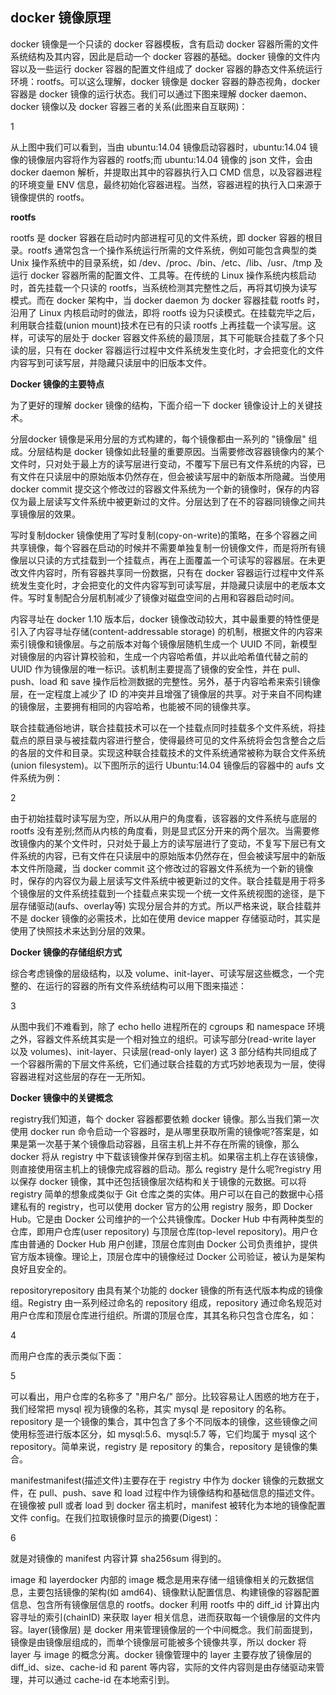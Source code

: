 ## docker 镜像原理

docker 镜像是一个只读的 docker 容器模板，含有启动 docker 容器所需的文件系统结构及其内容，因此是启动一个 docker 容器的基础。docker 镜像的文件内容以及一些运行 docker 容器的配置文件组成了 docker 容器的静态文件系统运行环境：rootfs。可以这么理解，docker 镜像是 docker 容器的静态视角，docker 容器是 docker 镜像的运行状态。我们可以通过下图来理解 docker daemon、docker 镜像以及 docker 容器三者的关系\(此图来自互联网\)：

1

从上图中我们可以看到，当由 ubuntu:14.04 镜像启动容器时，ubuntu:14.04 镜像的镜像层内容将作为容器的 rootfs;而 ubuntu:14.04 镜像的 json 文件，会由 docker daemon 解析，并提取出其中的容器执行入口 CMD 信息，以及容器进程的环境变量 ENV 信息，最终初始化容器进程。当然，容器进程的执行入口来源于镜像提供的 rootfs。

**rootfs**

rootfs 是 docker 容器在启动时内部进程可见的文件系统，即 docker 容器的根目录。rootfs 通常包含一个操作系统运行所需的文件系统，例如可能包含典型的类 Unix 操作系统中的目录系统，如 /dev、/proc、/bin、/etc、/lib、/usr、/tmp 及运行 docker 容器所需的配置文件、工具等。在传统的 Linux 操作系统内核启动时，首先挂载一个只读的 rootfs，当系统检测其完整性之后，再将其切换为读写模式。而在 docker 架构中，当 docker daemon 为 docker 容器挂载 rootfs 时，沿用了 Linux 内核启动时的做法，即将 rootfs 设为只读模式。在挂载完毕之后，利用联合挂载\(union mount\)技术在已有的只读 rootfs 上再挂载一个读写层。这样，可读写的层处于 docker 容器文件系统的最顶层，其下可能联合挂载了多个只读的层，只有在 docker 容器运行过程中文件系统发生变化时，才会把变化的文件内容写到可读写层，并隐藏只读层中的旧版本文件。

**Docker 镜像的主要特点**

为了更好的理解 docker 镜像的结构，下面介绍一下 docker 镜像设计上的关键技术。

分层docker 镜像是采用分层的方式构建的，每个镜像都由一系列的 "镜像层" 组成。分层结构是 docker 镜像如此轻量的重要原因。当需要修改容器镜像内的某个文件时，只对处于最上方的读写层进行变动，不覆写下层已有文件系统的内容，已有文件在只读层中的原始版本仍然存在，但会被读写层中的新版本所隐藏。当使用 docker commit 提交这个修改过的容器文件系统为一个新的镜像时，保存的内容仅为最上层读写文件系统中被更新过的文件。分层达到了在不的容器同镜像之间共享镜像层的效果。

写时复制docker 镜像使用了写时复制\(copy-on-write\)的策略，在多个容器之间共享镜像，每个容器在启动的时候并不需要单独复制一份镜像文件，而是将所有镜像层以只读的方式挂载到一个挂载点，再在上面覆盖一个可读写的容器层。在未更改文件内容时，所有容器共享同一份数据，只有在 docker 容器运行过程中文件系统发生变化时，才会把变化的文件内容写到可读写层，并隐藏只读层中的老版本文件。写时复制配合分层机制减少了镜像对磁盘空间的占用和容器启动时间。

内容寻址在 docker 1.10 版本后，docker 镜像改动较大，其中最重要的特性便是引入了内容寻址存储\(content-addressable storage\) 的机制，根据文件的内容来索引镜像和镜像层。与之前版本对每个镜像层随机生成一个 UUID 不同，新模型对镜像层的内容计算校验和，生成一个内容哈希值，并以此哈希值代替之前的 UUID 作为镜像层的唯一标识。该机制主要提高了镜像的安全性，并在 pull、push、load 和 save 操作后检测数据的完整性。另外，基于内容哈希来索引镜像层，在一定程度上减少了 ID 的冲突并且增强了镜像层的共享。对于来自不同构建的镜像层，主要拥有相同的内容哈希，也能被不同的镜像共享。

联合挂载通俗地讲，联合挂载技术可以在一个挂载点同时挂载多个文件系统，将挂载点的原目录与被挂载内容进行整合，使得最终可见的文件系统将会包含整合之后的各层的文件和目录。实现这种联合挂载技术的文件系统通常被称为联合文件系统\(union filesystem\)。以下图所示的运行 Ubuntu:14.04 镜像后的容器中的 aufs 文件系统为例：

2

由于初始挂载时读写层为空，所以从用户的角度看，该容器的文件系统与底层的 rootfs 没有差别;然而从内核的角度看，则是显式区分开来的两个层次。当需要修改镜像内的某个文件时，只对处于最上方的读写层进行了变动，不复写下层已有文件系统的内容，已有文件在只读层中的原始版本仍然存在，但会被读写层中的新版本文件所隐藏，当 docker commit 这个修改过的容器文件系统为一个新的镜像时，保存的内容仅为最上层读写文件系统中被更新过的文件。联合挂载是用于将多个镜像层的文件系统挂载到一个挂载点来实现一个统一文件系统视图的途径，是下层存储驱动\(aufs、overlay等\) 实现分层合并的方式。所以严格来说，联合挂载并不是 docker 镜像的必需技术，比如在使用 device mapper 存储驱动时，其实是使用了快照技术来达到分层的效果。

**Docker 镜像的存储组织方式**

综合考虑镜像的层级结构，以及 volume、init-layer、可读写层这些概念，一个完整的、在运行的容器的所有文件系统结构可以用下图来描述：

3

从图中我们不难看到，除了 echo hello 进程所在的 cgroups 和 namespace 环境之外，容器文件系统其实是一个相对独立的组织。可读写部分\(read-write layer 以及 volumes\)、init-layer、只读层\(read-only layer\) 这 3 部分结构共同组成了一个容器所需的下层文件系统，它们通过联合挂载的方式巧妙地表现为一层，使得容器进程对这些层的存在一无所知。

**Docker 镜像中的关键概念**

registry我们知道，每个 docker 容器都要依赖 docker 镜像。那么当我们第一次使用 docker run 命令启动一个容器时，是从哪里获取所需的镜像呢?答案是，如果是第一次基于某个镜像启动容器，且宿主机上并不存在所需的镜像，那么 docker 将从 registry 中下载该镜像并保存到宿主机。如果宿主机上存在该镜像，则直接使用宿主机上的镜像完成容器的启动。那么 registry 是什么呢?registry 用以保存 docker 镜像，其中还包括镜像层次结构和关于镜像的元数据。可以将 registry 简单的想象成类似于 Git 仓库之类的实体。用户可以在自己的数据中心搭建私有的 registry，也可以使用 docker 官方的公用 registry 服务，即 Docker Hub。它是由 Docker 公司维护的一个公共镜像库。Docker Hub 中有两种类型的仓库，即用户仓库\(user repository\) 与顶层仓库\(top-level repository\)。用户仓库由普通的 Docker Hub 用户创建，顶层仓库则由 Docker 公司负责维护，提供官方版本镜像。理论上，顶层仓库中的镜像经过 Docker 公司验证，被认为是架构良好且安全的。

repositoryrepository 由具有某个功能的 docker 镜像的所有迭代版本构成的镜像组。Registry 由一系列经过命名的 repository 组成，repository 通过命名规范对用户仓库和顶层仓库进行组织。所谓的顶层仓库，其其名称只包含仓库名，如：

4

而用户仓库的表示类似下面：

5

可以看出，用户仓库的名称多了 "用户名/" 部分。比较容易让人困惑的地方在于，我们经常把 mysql 视为镜像的名称，其实 mysql 是 repository 的名称。repository 是一个镜像的集合，其中包含了多个不同版本的镜像，这些镜像之间使用标签进行版本区分，如 mysql:5.6、mysql:5.7 等，它们均属于 mysql 这个 repository。简单来说，registry 是 repository 的集合，repository 是镜像的集合。

manifestmanifest\(描述文件\)主要存在于 registry 中作为 docker 镜像的元数据文件，在 pull、push、save 和 load 过程中作为镜像结构和基础信息的描述文件。在镜像被 pull 或者 load 到 docker 宿主机时，manifest 被转化为本地的镜像配置文件 config。在我们拉取镜像时显示的摘要\(Digest\)：

6

就是对镜像的 manifest 内容计算 sha256sum 得到的。

image 和 layerdocker 内部的 image 概念是用来存储一组镜像相关的元数据信息，主要包括镜像的架构\(如 amd64\)、镜像默认配置信息、构建镜像的容器配置信息、包含所有镜像层信息的 rootfs。docker 利用 rootfs 中的 diff\_id 计算出内容寻址的索引\(chainID\) 来获取 layer 相关信息，进而获取每一个镜像层的文件内容。layer\(镜像层\) 是 docker 用来管理镜像层的一个中间概念。我们前面提到，镜像是由镜像层组成的，而单个镜像层可能被多个镜像共享，所以 docker 将 layer 与 image 的概念分离。docker 镜像管理中的 layer 主要存放了镜像层的 diff\_id、size、cache-id 和 parent 等内容，实际的文件内容则是由存储驱动来管理，并可以通过 cache-id 在本地索引到。

